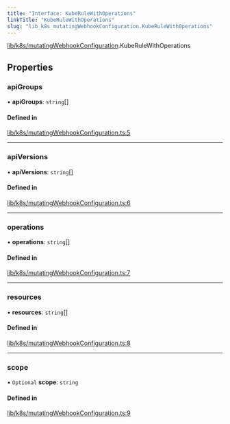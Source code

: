```yaml
---
title: "Interface: KubeRuleWithOperations"
linkTitle: "KubeRuleWithOperations"
slug: "lib_k8s_mutatingWebhookConfiguration.KubeRuleWithOperations"
---
```


[lib/k8s/mutatingWebhookConfiguration](../modules/lib_k8s_mutatingWebhookConfiguration.md).KubeRuleWithOperations

## Properties

### apiGroups

• **apiGroups**: `string`[]

#### Defined in

[lib/k8s/mutatingWebhookConfiguration.ts:5](https://github.com/headlamp-k8s/headlamp/blob/2ce94491/frontend/src/lib/k8s/mutatingWebhookConfiguration.ts#L5)

___

### apiVersions

• **apiVersions**: `string`[]

#### Defined in

[lib/k8s/mutatingWebhookConfiguration.ts:6](https://github.com/headlamp-k8s/headlamp/blob/2ce94491/frontend/src/lib/k8s/mutatingWebhookConfiguration.ts#L6)

___

### operations

• **operations**: `string`[]

#### Defined in

[lib/k8s/mutatingWebhookConfiguration.ts:7](https://github.com/headlamp-k8s/headlamp/blob/2ce94491/frontend/src/lib/k8s/mutatingWebhookConfiguration.ts#L7)

___

### resources

• **resources**: `string`[]

#### Defined in

[lib/k8s/mutatingWebhookConfiguration.ts:8](https://github.com/headlamp-k8s/headlamp/blob/2ce94491/frontend/src/lib/k8s/mutatingWebhookConfiguration.ts#L8)

___

### scope

• `Optional` **scope**: `string`

#### Defined in

[lib/k8s/mutatingWebhookConfiguration.ts:9](https://github.com/headlamp-k8s/headlamp/blob/2ce94491/frontend/src/lib/k8s/mutatingWebhookConfiguration.ts#L9)
